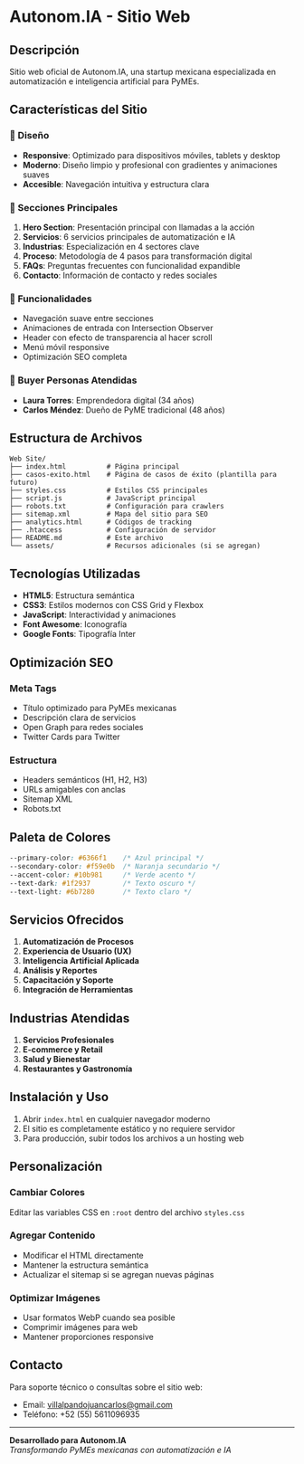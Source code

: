# Autonom.IA - Sitio Web

## Descripción
Sitio web oficial de Autonom.IA, una startup mexicana especializada en automatización e inteligencia artificial para PyMEs.

## Características del Sitio

### 🎨 Diseño
- **Responsive**: Optimizado para dispositivos móviles, tablets y desktop
- **Moderno**: Diseño limpio y profesional con gradientes y animaciones suaves
- **Accesible**: Navegación intuitiva y estructura clara

### 📱 Secciones Principales
1. **Hero Section**: Presentación principal con llamadas a la acción
2. **Servicios**: 6 servicios principales de automatización e IA
3. **Industrias**: Especialización en 4 sectores clave
4. **Proceso**: Metodología de 4 pasos para transformación digital
5. **FAQs**: Preguntas frecuentes con funcionalidad expandible
6. **Contacto**: Información de contacto y redes sociales

### 🚀 Funcionalidades
- Navegación suave entre secciones
- Animaciones de entrada con Intersection Observer
- Header con efecto de transparencia al hacer scroll
- Menú móvil responsive
- Optimización SEO completa

### 🎯 Buyer Personas Atendidas
- **Laura Torres**: Emprendedora digital (34 años)
- **Carlos Méndez**: Dueño de PyME tradicional (48 años)

## Estructura de Archivos

```
Web Site/
├── index.html          # Página principal
├── casos-exito.html    # Página de casos de éxito (plantilla para futuro)
├── styles.css          # Estilos CSS principales
├── script.js           # JavaScript principal
├── robots.txt          # Configuración para crawlers
├── sitemap.xml         # Mapa del sitio para SEO
├── analytics.html      # Códigos de tracking
├── .htaccess           # Configuración de servidor
├── README.md           # Este archivo
└── assets/             # Recursos adicionales (si se agregan)
```

## Tecnologías Utilizadas

- **HTML5**: Estructura semántica
- **CSS3**: Estilos modernos con CSS Grid y Flexbox
- **JavaScript**: Interactividad y animaciones
- **Font Awesome**: Iconografía
- **Google Fonts**: Tipografía Inter

## Optimización SEO

### Meta Tags
- Título optimizado para PyMEs mexicanas
- Descripción clara de servicios
- Open Graph para redes sociales
- Twitter Cards para Twitter

### Estructura
- Headers semánticos (H1, H2, H3)
- URLs amigables con anclas
- Sitemap XML
- Robots.txt

## Paleta de Colores

```css
--primary-color: #6366f1    /* Azul principal */
--secondary-color: #f59e0b  /* Naranja secundario */
--accent-color: #10b981     /* Verde acento */
--text-dark: #1f2937        /* Texto oscuro */
--text-light: #6b7280       /* Texto claro */
```

## Servicios Ofrecidos

1. **Automatización de Procesos**
2. **Experiencia de Usuario (UX)**
3. **Inteligencia Artificial Aplicada**
4. **Análisis y Reportes**
5. **Capacitación y Soporte**
6. **Integración de Herramientas**

## Industrias Atendidas

1. **Servicios Profesionales**
2. **E-commerce y Retail**
3. **Salud y Bienestar**
4. **Restaurantes y Gastronomía**

## Instalación y Uso

1. Abrir `index.html` en cualquier navegador moderno
2. El sitio es completamente estático y no requiere servidor
3. Para producción, subir todos los archivos a un hosting web

## Personalización

### Cambiar Colores
Editar las variables CSS en `:root` dentro del archivo `styles.css`

### Agregar Contenido
- Modificar el HTML directamente
- Mantener la estructura semántica
- Actualizar el sitemap si se agregan nuevas páginas

### Optimizar Imágenes
- Usar formatos WebP cuando sea posible
- Comprimir imágenes para web
- Mantener proporciones responsive

## Contacto

Para soporte técnico o consultas sobre el sitio web:
- Email: villalpandojuancarlos@gmail.com
- Teléfono: +52 (55) 5611096935

---

**Desarrollado para Autonom.IA**  
*Transformando PyMEs mexicanas con automatización e IA* 
